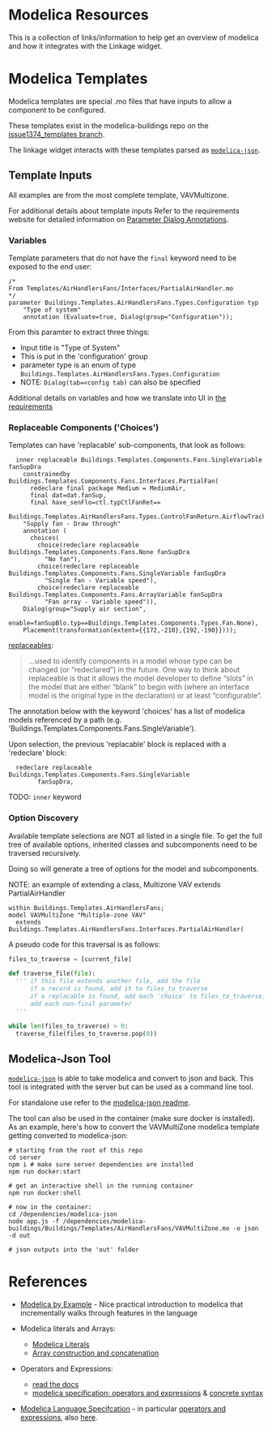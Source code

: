# Modelica Resources

This is a collection of links/information to help get an overview of modelica and how it integrates with the Linkage widget.

# Modelica Templates

Modelica templates are special .mo files that have inputs to allow a component to be configured.

These templates exist in the modelica-buildings repo on the [issue1374_templates branch](https://github.com/lbl-srg/modelica-buildings/tree/issue1374_templates).

The linkage widget interacts with these templates parsed as [`modelica-json`](https://github.com/lbl-srg/modelica-json).

## Template Inputs

All examples are from the most complete template, VAVMultizone.

For additional details about template inputs Refer to the requirements website for detailed information on [Parameter Dialog Annotations](https://lbl-srg.github.io/linkage.js/requirements.html#parameter-dialog-annotations).

### Variables

Template parameters that do not have the `final` keyword need to be exposed to the end user:

```modelica
/*
From Templates/AirHandlersFans/Interfaces/PartialAirHandler.mo
*/
parameter Buildings.Templates.AirHandlersFans.Types.Configuration typ
    "Type of system"
    annotation (Evaluate=true, Dialog(group="Configuration"));
```

From this paramter to extract three things:

- Input title is "Type of System"
- This is put in the 'configuration' group
- parameter type is an enum of type `Buildings.Templates.AirHandlersFans.Types.Configuration`
- NOTE: `Dialog(tab=<config tab)` can also be specified

Additional details on variables and how we translate into UI in [the requirements](https://lbl-srg.github.io/linkage.js/requirements.html#variables)

### Replaceable Components ('Choices')

Templates can have 'replacable' sub-components, that look as follows:

```
  inner replaceable Buildings.Templates.Components.Fans.SingleVariable fanSupDra
    constrainedby Buildings.Templates.Components.Fans.Interfaces.PartialFan(
      redeclare final package Medium = MediumAir,
      final dat=dat.fanSup,
      final have_senFlo=ctl.typCtlFanRet==
        Buildings.Templates.AirHandlersFans.Types.ControlFanReturn.AirflowTracking)
    "Supply fan - Draw through"
    annotation (
      choices(
        choice(redeclare replaceable Buildings.Templates.Components.Fans.None fanSupDra
          "No fan"),
        choice(redeclare replaceable Buildings.Templates.Components.Fans.SingleVariable fanSupDra
          "Single fan - Variable speed"),
        choice(redeclare replaceable Buildings.Templates.Components.Fans.ArrayVariable fanSupDra
          "Fan array - Variable speed")),
    Dialog(group="Supply air section",
      enable=fanSupBlo.typ==Buildings.Templates.Components.Types.Fan.None),
    Placement(transformation(extent={{172,-210},{192,-190}})));
```

[replaceables](https://mbe.modelica.university/components/architectures/replaceable/#replaceable):

> ...used to identify components in a model whose type can be changed (or “redeclared”) in the future. One way to think about replaceable is that it allows the model developer to define “slots” in the model that are either “blank” to begin with (where an interface model is the original type in the declaration) or at least “configurable”.

The annotation below with the keyword 'choices' has a list of modelica models referenced by a path (e.g. 'Buildings.Templates.Components.Fans.SingleVariable').

Upon selection, the previous 'replacable' block is replaced with a 'redeclare' block:

```
  redeclare replaceable Buildings.Templates.Components.Fans.SingleVariable
        fanSupDra,
```

TODO: `inner` keyword

### Option Discovery

Available template selections are NOT all listed in a single file. To get the full tree of available options, inherited classes and subcomponents need to be traversed recursively.

Doing so will generate a tree of options for the model and subcomponents.

NOTE: an example of extending a class, Multizone VAV extends PartialAirHandler

```
within Buildings.Templates.AirHandlersFans;
model VAVMultiZone "Multiple-zone VAV"
  extends Buildings.Templates.AirHandlersFans.Interfaces.PartialAirHandler(
```

A pseudo code for this traversal is as follows:

```python
files_to_traverse = [current_file]

def traverse_file(file):
  ''' if this file extends another file, add the file
      if a record is found, add it to files_to_traverse
      if a replacable is found, add each 'choice' to files_to_traverse, add 'choices' as a selectable option
      add each non-final parameter
  '''

while len(files_to_traverse) > 0:
  traverse_file(files_to_traverse.pop(0))
```

## Modelica-Json Tool

[`modelica-json`](https://github.com/lbl-srg/modelica-json) is able to take modelica and convert to json and back. This tool is integrated with the server but can be used as a command line tool.

For standalone use refer to the [modelica-json readme](https://lbl-srg.github.io/modelica-json/).

The tool can also be used in the container (make sure docker is installed). As an example, here's how to convert the VAVMultiZone modelica template getting converted to modelica-json:

```
# starting from the root of this repo
cd server
npm i # make sure server dependencies are installed
npm run docker:start

# get an interactive shell in the running container
npm run docker:shell

# now in the container:
cd /dependencies/modelica-json
node app.js -f /dependencies/modelica-buildings/Buildings/Templates/AirHandlersFans/VAVMultiZone.mo -o json -d out

# json outputs into the 'out' folder
```

# References

- [Modelica by Example](https://mbe.modelica.university) -
  Nice practical introduction to modelica that incrementally walks through features in the language

- Modelica literals and Arrays:

  - [Modelica Literals](https://modelica.readthedocs.io/en/latest/lexical.html#literal-constants)
  - [Array construction and concatenation](https://modelica.readthedocs.io/en/latest/operators.html#array-constructor-operator)

- Operators and Expressions:

  - [read the docs](https://modelica.readthedocs.io/en/latest/operators.html#expressions)
  - [modelica specification: operators and expressions](https://specification.modelica.org/maint/3.5/operators-and-expressions.html) & [concrete syntax](https://specification.modelica.org/maint/3.5/modelica-concrete-syntax.html#expressions1)

- [Modelica Language Specifcation](https://specification.modelica.org/maint/3.5/introduction1.html) - in particular [operators and expressions](https://specification.modelica.org/maint/3.5/operators-and-expressions.html), also [here](https://specification.modelica.org/maint/3.5/modelica-concrete-syntax.html#expressions1).
